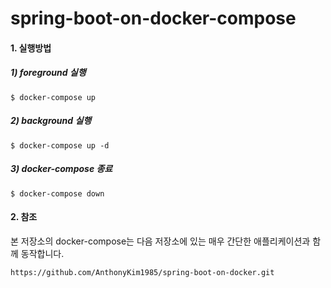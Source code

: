 # spring-boot-on-docker-compose
<h4> 1. 실행방법</h4>
<h5>1) foreground 실행</h5>

```
$ docker-compose up
```

<h5>2) background 실행</h5>

```
$ docker-compose up -d
```

<h5>3) docker-compose 종료</h5>

```
$ docker-compose down
```

<h4>2. 참조</h4>
본 저장소의 docker-compose는 다음 저장소에 있는 매우 간단한 애플리케이션과 함께 동작합니다. 

```
https://github.com/AnthonyKim1985/spring-boot-on-docker.git
```
